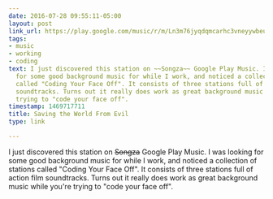 ```yaml
---
date: 2016-07-28 09:55:11-05:00
layout: post
link_url: https://play.google.com/music/r/m/Ln3m76jyqdqmcarhc3vneyywbeu?t=Saving_the_World_From_Evil
tags:
- music
- working
- coding
text: I just discovered this station on ~~Songza~~ Google Play Music. I was looking
  for some good background music for while I work, and noticed a collection of stations
  called "Coding Your Face Off". It consists of three stations full of action film
  soundtracks. Turns out it really does work as great background music while you're
  trying to "code your face off".
timestamp: 1469717711
title: Saving the World From Evil
type: link

---
```

I just discovered this station on ~~Songza~~ Google Play Music. I was looking for some good background music for while I work, and noticed a collection of stations called "Coding Your Face Off". It consists of three stations full of action film soundtracks. Turns out it really does work as great background music while you're trying to "code your face off".